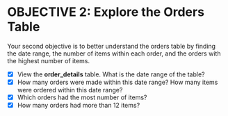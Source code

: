 # OBJECTIVE 2: Explore the Orders Table

Your second objective is to better understand the orders table by finding the date range, the number of items within each order, and the orders with the highest number of items.

- [x] View the **order_details** table. What is the date range of the table?
- [x] How many orders were made within this date range? How many items were ordered within this date range?
- [x] Which orders had the most number of items?
- [x] How many orders had more than 12 items?
